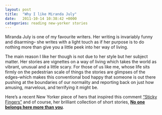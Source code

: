 ```yaml
---
layout: post
title:  "Why I like Miranda July"
date:   2011-10-14 10:38:42 +0000
categories: reading new-yorker stories
---
```


Miranda July is one of my favourite writers. Her writing is invariably funny and disarming&#8211; she writes with a light touch as if her purpose is to do nothing more than give you a little peek into her way of living.

The main reason I like her though is not due to her style but her subject matter. Her stories are vignettes on a way of living which takes the world as vibrant, unusual and a little scary. For those of us like me, whose life sits firmly on the pedestrian scale of things the stories are glimpses of the edges&#8211;which makes this conventional bod happy that someone is out there pushing at the boundaries of our normality and reporting back on just how amusing, marvelous, and terrifying it might be.

Here&#8217;s a recent New Yorker piece of hers that inspired this comment <a href="/web/20140208190731/http://www.newyorker.com/reporting/2011/10/10/111010fa_fact_july" title="Sticky Fingers by Miranda July in the New Yorker">&#8220;Sticky Fingers&#8221;</a> and of course, her brilliant collection of short stories, <strong><a href="/web/20140208190731/http://www.amazon.co.uk/gp/product/B002RI9UEA/ref=as_li_ss_tl?ie=UTF8&amp;tag=kalbirsohinet-21&amp;linkCode=as2&amp;camp=1634&amp;creative=19450&amp;creativeASIN=B002RI9UEA" title="No one belongs here more than you by Miranda July">No one belongs here more than you</a></strong>.

